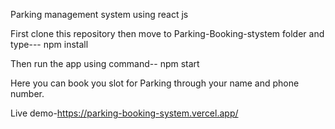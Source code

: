 Parking management system using react js


First clone this repository then move to Parking-Booking-stystem folder and type---  npm install

Then run the app using command-- npm start

Here you can book you slot for Parking through your name and phone number.


Live demo-https://parking-booking-system.vercel.app/

